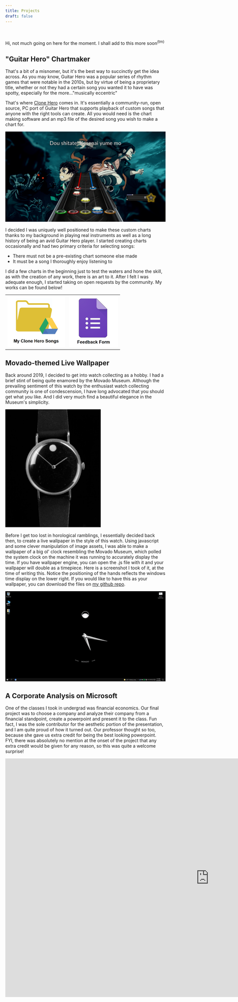 ```yaml
---
title: Projects
draft: false
---
```


<!-- write up my own version for this sometime-->
<br>
<br>
Hi, not much going on here for the moment. I shall add to this more soon<sup>(tm)</sup>

## "Guitar Hero" Chartmaker

That's a bit of a misnomer, but it's the best way to succinctly get the idea across. As you may know, Guitar Hero was a popular series of rhythm games that were notable in the 2010s, but by virtue of being a proprietary title, whether or not they had a certain song you wanted it to have was spotty, especially for the more..."musically eccentric" 

That's where [Clone Hero](https://clonehero.net/) comes in. It's essentially a community-run, open source, PC port of Guitar Hero that supports playback of custom songs that anyone with the right tools can create. All you would need is the chart making software and an mp3 file of the desired song you wish to make a chart for.

<img src="/images/chscreenshot2.png" />

 I decided I was uniquely well positioned to make these custom charts thanks to my background in playing real instruments as well as a long history of being an avid Guitar Hero player. I started creating charts occasionally and had two primary criteria for selecting songs:

- There must not be a pre-existing chart someone else made 
- It must be a song I thoroughly enjoy listening to

I did a few charts in the beginning just to test the waters and hone the skill, as with the creation of any work, there is an art to it. After I felt I was adequate enough, I started taking on open requests by the community. My works can be found below!

<table><tr><td>
<a href="https://drive.google.com/drive/folders/15mbC3amzeU66_5q_nLKOWbRYr2_I06D2?usp=sharing"><img src="/images/chgdicon.png" width="180"/></a>
</td>
<td>
<a href="https://forms.gle/m4gGK8bhNgZCnV599"><img src="/images/chfficon.png" width="153" /></a>
</td></tr></table>

## Movado-themed Live Wallpaper

Back around 2019, I decided to get into watch collecting as a hobby. I had a brief stint of being quite enamored by the Movado Museum. Although the prevailing sentiment of this watch by the enthusiast watch collecting community is one of condescension, I have long advocated that you should get what <i>you</i> like. And I did very much find a beautiful elegance in the Museum's simplicity.

<img src="/images/origmovado.jpg" width="300" />

Before I get too lost in horological ramblings, I essentially decided back then, to create a live wallpaper in the style of this watch. Using javascript and some clever manipulation of image assets, I was able to make a wallpaper of a big ol' clock resembling the Movado Museum, which polled the system clock on the machine it was running to accurately display the time. If you have wallpaper engine, you can open the .js file with it and your wallpaper will double as a timepiece. Here is a screenshot I took of it, at the time of writing this. Notice the positioning of the hands reflects the windows time display on the lower right. If you would like to have this as your wallpaper, you can download the files on [my github repo](https://github.com/KelvinLu93/MvdoMsm).

<img src="/images/movadoscreencap.png" />

## A Corporate Analysis on Microsoft

One of the classes I took in undergrad was financial economics. Our final project was to choose a company and analyze their company from a financial standpoint, create a powerpoint and present it to the class. Fun fact, I was the sole contributor for the aesthetic portion of the presentation, and I am quite proud of how it turned out. Our professor thought so too, because she gave us extra credit for being the best looking powerpoint. FYI, there was absolutely no mention at the onset of the project that any extra credit would be given for any reason, so this was quite a welcome surprise!

<iframe src="https://docs.google.com/presentation/d/e/2PACX-1vS7vixkpW2aKE3EMVKJUGZVLMXNqHeZ819y3BGk4lNqIaB_mCfjfE3O--Sb3e30MQ/embed?start=false&loop=false&delayms=15000" frameborder="0" width="1280" height="749" allowfullscreen="true" mozallowfullscreen="true" webkitallowfullscreen="true"></iframe>


<!-- block 1
## TOC



- [OSINT Dashboard: "Bowser"](#osint-dashboard-bowser)
- [Using Big Data Analytics & Visualization: Improving Preparedness & Responsiveness to Fire Emergencies & Other Disasters](#using-big-data-analytics--visualization-improving-preparedness--responsiveness-to-fire-emergencies--other-disasters)
    - [Whitepaper](#whitepaper)
    - [Awards](#awards)
- [OPAC Library Reference PC Replacement](#opac-library-reference-pc-replacement)
    - [Guides](#guides)
- [Arduino Soil Tester](#arduino-soil-tester)
- [Mathematica ASCII Compression Algorithm](#mathematica-ascii-compression-algorithm)
- [Desktop-in-a-suitcase](#desktop-in-a-suitcase)



## OSINT Dashboard: "Bowser"

This is a group project that invovled creating a dashboard to gather open-source intelligence.

Our group chose to monitor the imageboard ["4chan"](https://en.wikipedia.org/wiki/4chan) for racism, hate speech, terrorist keywords, and a handful of other categories that may be useful to law enforcement or governments.

- [You can view the GitHub repository for this project by clicking here.](https://github.com/HenryFBP/ITMS448-osint-dashboard-Bowser)
- [You can view a presentation on our project by clicking here.](https://github.com/HenryFBP/ITMS448-osint-dashboard-Bowser/blob/master/ITMS448%20OSINT%20Dashboard%20-%20Bowser%20-%20Final%20Presentation.pdf)

<img src="https://github.com/HenryFBP/ITMS448-osint-dashboard-Bowser/raw/master/.screenshots/screen1.png"/>

<img src="https://github.com/HenryFBP/ITMS448-osint-dashboard-Bowser/raw/master/.screenshots/screen2.png"/>

<img src="https://github.com/HenryFBP/ITMS448-osint-dashboard-Bowser/raw/master/.screenshots/screen3.png"/>

This project was 1 frontend Node.js application that consumed 1 backend Python web API.

My role was backend developer. I helped lead a few junior devs who worked on some data analysis and contributed to the backend.

I was responsible for making most of the Python backend, writing test cases, writing CI/CD, and setting up development/testing workflows for all of the other developers.

I also helped set up data analysis tools for data analysts on my team, and you can [view the tools here](https://github.com/HenryFBP/ITMS448-osint-dashboard-Bowser/tree/master/data-analysis) or view our presentation for some interesting graphs produced by our analysts.

The end result is a powerful tool for searching hundreds or thousands of posts from the imageboard, using text analysis to determine if any posts contain information of interest. Also, anybody can download and try the project out. The documentation is sufficient for anyone to figure out how to self-host and can work on Windows, Linux, and OSX.

## Using Big Data Analytics & Visualization: Improving Preparedness & Responsiveness to Fire Emergencies & Other Disasters

This is an Inter-professional Project (IPRO) that took place at Illinois Institute of Technology that involved creating a suite of tools which aided the American Red Cross of Chicago in detecting, analyzing, and responding to fire-related disasters that people report on Twitter in the Chicago-land area.

The Git repository associated with this IPRO is below.

<https://github.com/HenryFBP/IPRO497-Analytics-Team/>

There is also a package on the Python Package Index (PyPI).

<https://pypi.org/project/twitter-fire-scraper/>

This is a useful Git guide I wrote for my teammates.

<https://github.com/HenryFBP/IPRO497-Analytics-Team/blob/master/Documents/How%20to%20contribute%20to%20this%20project.pdf>

### Whitepaper

[You can read the whitepaper produced for this project by clicking here.](/files/IPRO%20-%20Improving%20Incident%20Response%20of%20the%20American%20Red%20Cross%20in%20the%20Greater%20Chicago%20Area%20by%20Using%20Text%20Classification%20of%20Posts%20From%20Twitter.pdf)

### Awards

We won both Dean's Choice and Best in Track for a total of two awards.

<img src="/images/awards-tfs.jpg" width="1175">

## OPAC Library Reference PC Replacement

During my work at OBPL as a librarian, I was involved with a program to replace about 6 or so computers that were very
old. The only purpose these new computers would serve would be to provide access to a book catalogue website, nothing else.

<!-- TODO: FIX overflow on some of the ```code blocks``` in the MD files! -->

<!-- block 2
### Guides



-   Backing up and restoring
    [(MD)](/files/opac-documentation/BACKING_UP_AND_RESTORING.txt)
    [(PDF)](/files/opac-documentation/BACKING_UP_AND_RESTORING.pdf)

-   Booting into Linux
    [(MD)](/files/opac-documentation/BOOTING_INTO_LINUX.txt)
    [(PDF)](/files/opac-documentation/BOOTING_INTO_LINUX.pdf)

-   Configuration directories
    [(MD)](/files/opac-documentation/CONFIGURATION_DIRECTORIES.txt)
    [(PDF)](/files/opac-documentation/CONFIGURATION_DIRECTORIES.pdf)

-   Making a new Linux flash drive
    [(MD)](/files/opac-documentation/MAKING_A_NEW_LINUX_FLASH_DRIVE.txt)
    [(PDF)](/files/opac-documentation/MAKING_A_NEW_LINUX_FLASH_DRIVE.pdf)

-   Power user tips
    [(MD)](/files/opac-documentation/POWER_USER_TIPS.txt)
    [(PDF)](/files/opac-documentation/POWER_USER_TIPS.pdf)

-   Whitelisting new domains
    [(MD)](/files/opac-documentation/WHITELISTING_NEW_DOMAINS.txt)
    [(PDF)](/files/opac-documentation/WHITELISTING_NEW_DOMAINS.pdf)


## Arduino Soil Tester
This was a small project undertaken for a club that I went to in Highschool called "Dirt Actualizers." The project consisted of a breadboard, an arduino, 3 wires, and 2 resistors. It was a very simple soil moisture sensor that worked by pulsing AC through its probes and measuring the average of readings. It just has to be calibrated on its lowest (open circuit) and highest (probes touching) bounds, and it's ready to sense moisture!

The software written was just as simple - I repeatedly ran analogRead() on one of the probe ends and ran a switch-case for the value to see how many LEDs to light up. Very easy and small.

## Mathematica ASCII Compression Algorithm

Over the summer, I enrolled in an IIT Mathematica course where I coded an ASCII compression algorithm that took 256 of the most common duplets of characters in an ASCII file and compressed them into a file containing a dictionary followed by compressed data.

## Desktop-in-a-suitcase
This is a project that involved building a portable desktop in a suitcase my freshman semester.

First, three rectangular holes were cut in an aluminum briefcase, one in the lower-left and the other two in the top-middle and top-right.

All of the components were put on multiple custom-designed laser-cut slabs of plastic and screwed onto various locations on the plastic plates.

The power supply was flipped upside-down and placed in the lower-left section of the case, and bolted there.

The graphics card was rotated 90 degrees to the left and three custom mounting plates were constructed for it.

The first two plates sat at the top and bottom of the card, and held it over the motherboard.

The third was to fill space so that the screws on the bottom did not press into the card.

The PCIE-16x cable for the graphics card had to be connected to an extension cable, similar to one for a bitcoin mining rig.

A power supply cable for a screen driver for an LCD panel was soldered to the GROUND and 5V leads of a molex connector attached to the power supply, making the power for the screen self-contained.

A USB header to USB port to wifi dongle supplies wireless, and there is a free-hanging SSD for boot and other files. -->

